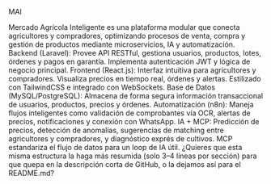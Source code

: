 MAI

Mercado Agrícola Inteligente es una plataforma modular que conecta agricultores y compradores, optimizando procesos de venta, compra y gestión de productos mediante microservicios, IA y automatización.
Backend (Laravel): Provee API RESTful, gestiona usuarios, productos, lotes, órdenes y pagos en garantía. Implementa autenticación JWT y lógica de negocio principal.
Frontend (React.js): Interfaz intuitiva para agricultores y compradores. Visualiza precios en tiempo real, órdenes y alertas. Estilizado con TailwindCSS e integrado con WebSockets.
Base de Datos (MySQL/PostgreSQL): Almacena de forma segura información transaccional de usuarios, productos, precios y órdenes.
Automatización (n8n): Maneja flujos inteligentes como validación de comprobantes vía OCR, alertas de precios, notificaciones y conexión con WhatsApp.
IA + MCP: Predicción de precios, detección de anomalías, sugerencias de matching entre agricultores y compradores, y diagnóstico exprés de cultivos. MCP estandariza el flujo de datos para un loop de IA útil.
¿Quieres que esta misma estructura la haga más resumida (solo 3–4 líneas por sección) para que quepa en la descripción corta de GitHub, o la dejamos así para el README.md?
